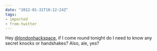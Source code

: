 ```yaml
---
date: "2012-01-31T18:12:24Z"
tags:
- imported
- from-twitter
---
```

Hey [@londonhackspace](https://twitter.com/londonhackspace), if I come round tonight do I need to know any secret knocks or handshakes? Also, ale, yes?
